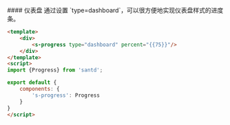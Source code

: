 <text lang="cn">
#### 仪表盘
通过设置 `type=dashboard`，可以很方便地实现仪表盘样式的进度条。
</text>

```html
<template>
    <div>
        <s-progress type="dashboard" percent="{{75}}"/>
    </div>
</template>
<script>
import {Progress} from 'santd';

export default {
    components: {
        's-progress': Progress
    }
}
</script>
```

